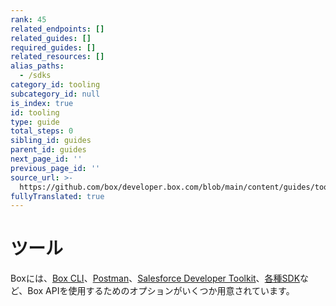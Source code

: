 ```yaml
---
rank: 45
related_endpoints: []
related_guides: []
required_guides: []
related_resources: []
alias_paths:
  - /sdks
category_id: tooling
subcategory_id: null
is_index: true
id: tooling
type: guide
total_steps: 0
sibling_id: guides
parent_id: guides
next_page_id: ''
previous_page_id: ''
source_url: >-
  https://github.com/box/developer.box.com/blob/main/content/guides/tooling/index.md
fullyTranslated: true
---
```

# ツール

Boxには、[Box CLI][cli]、[Postman][postman]、[Salesforce Developer Toolkit][sdt]、[各種SDK][sdks]など、Box APIを使用するためのオプションがいくつか用意されています。

[cli]: g://tooling/cli

[postman]: g://tooling/postman

[sdt]: g://tooling/salesforce-toolkit

[sdks]: g://tooling/sdks
